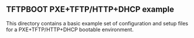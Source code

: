 ## TFTPBOOT PXE+TFTP/HTTP+DHCP example

This directory contains a basic example set of configuration and setup files for a PXE+TFTP/HTTP+DHCP bootable environment.
